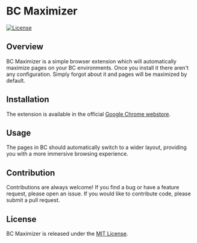 # BC Maximizer

[![License](https://img.shields.io/badge/license-MIT-blue.svg)](LICENSE)

## Overview

BC Maximizer is a simple browser extension which will automatically maximize pages on your BC environments. Once you install it there aren't any configuration. Simply forgot about it and pages will be maximized by default.

## Installation

The extension is available in the official [Google Chrome webstore](https://chrome.google.com/webstore/detail/bc-maximizer/opjkikabncekfcienipgbaongdjmoemo).

## Usage

The pages in BC should automatically switch to a wider layout, providing you with a more immersive browsing experience.

## Contribution

Contributions are always welcome! If you find a bug or have a feature request, please open an issue. If you would like to contribute code, please submit a pull request.

## License

BC Maximizer is released under the [MIT License](LICENSE).


